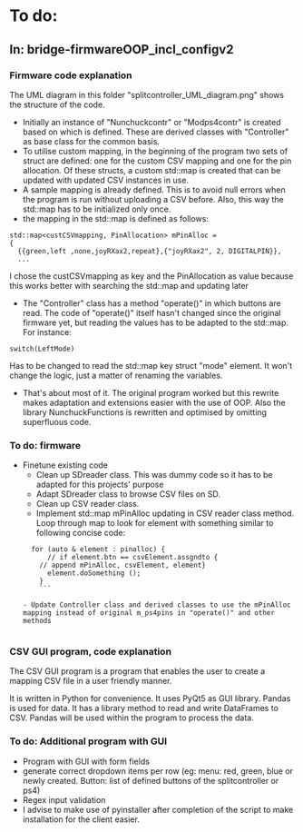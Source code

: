 # To do:

## In: bridge-firmwareOOP_incl_configv2

### Firmware code explanation

The UML diagram in this folder "splitcontroller_UML_diagram.png" shows the structure of the code.

- Initially an instance of "Nunchuckcontr" or "Modps4contr" is created based on which is defined. These are derived classes with "Controller" as base class for the common basis.
- To utilise custom mapping, in the beginning of the program two sets of struct are defined: one for the custom CSV mapping and one for the pin allocation. Of these structs, a custom std::map is created that can be updated with updated CSV instances in use.
- A sample mapping is already defined. This is to avoid null errors when the program is run without uploading a CSV before. Also, this way the std::map has to be initialized only once.
- the mapping in the std::map is defined as follows:
```
std::map<custCSVmapping, PinAllocation> mPinAlloc =
{
  {{green,left ,none,joyRXax2,repeat},{"joyRXax2", 2, DIGITALPIN}},
  ...
```
I chose the custCSVmapping as key and the PinAllocation as value because this works better with searching the std::map and updating later
- The "Controller" class has a method "operate()" in which buttons are read. The code of "operate()" itself hasn't changed since the original firmware yet, but reading the values has to be adapted to the std::map. For instance:
```
switch(LeftMode)
```
 Has to be changed to read the std::map key struct "mode" element. It won't change the logic, just a matter of renaming the variables.

 - That's about most of it. The original program worked but this rewrite makes adaptation and extensions easier with the use of OOP.
 Also the library NunchuckFunctions is rewritten and optimised by omitting superfluous code.

### To do: firmware

- Finetune existing code
  - Clean up SDreader class. This was dummy code so it has to be adapted for this projects' purpose
  - Adapt SDreader class to browse CSV files on SD.
  - Clean up CSV reader class.
  - Implement std::map mPinAlloc updating in CSV reader class method. Loop through map to look for element with something similar to following concise code:
  ```
    for (auto & element : pinalloc) {
        // if element.btn == csvElement.assgndto {
      // append mPinAlloc, csvElement, element}
        element.doSomething ();
      }
      ```

  - Update Controller class and derived classes to use the mPinAlloc mapping instead of original m_ps4pins in "operate()" and other methods


### CSV GUI program, code explanation

The CSV GUI program is a program that enables the user to create a mapping CSV file in a user friendly manner.

It is written in Python for convenience. It uses PyQt5 as GUI library.
Pandas is used for data. It has a library method to read and write DataFrames to CSV. Pandas will be used within the program to process the data.

### To do: Additional program with GUI

- Program with GUI with form fields
- generate correct dropdown items per row (eg: menu: red, green, blue or newly created. Button: list of defined buttons of the splitcontroller or ps4)
- Regex input validation
- I advise to make use of pyinstaller after completion of the script to make installation for the client easier.
